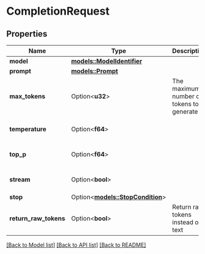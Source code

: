 # CompletionRequest

## Properties

Name | Type | Description | Notes
------------ | ------------- | ------------- | -------------
**model** | [**models::ModelIdentifier**](ModelIdentifier.md) |  | 
**prompt** | [**models::Prompt**](Prompt.md) |  | 
**max_tokens** | Option<**u32**> | The maximum number of tokens to generate | [optional]
**temperature** | Option<**f64**> |  | [optional][default to 1]
**top_p** | Option<**f64**> |  | [optional][default to 1]
**stream** | Option<**bool**> |  | [optional][default to false]
**stop** | Option<[**models::StopCondition**](StopCondition.md)> |  | [optional]
**return_raw_tokens** | Option<**bool**> | Return raw tokens instead of text | [optional][default to false]

[[Back to Model list]](../README.md#documentation-for-models) [[Back to API list]](../README.md#documentation-for-api-endpoints) [[Back to README]](../README.md)



